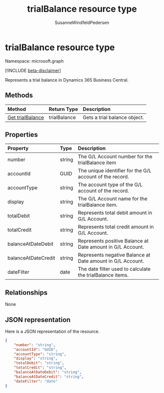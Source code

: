 ﻿---
title: trialBalance resource type 
description: A trial balance object in Dynamics 365 Business Central. 
services: project-madeira
documentationcenter: ''
author: SusanneWindfeldPedersen
localization_priority: Normal
ms.prod: "dynamics-365-business-central"
doc_type: resourcePageType
---

# trialBalance resource type

Namespace: microsoft.graph

[!INCLUDE [beta-disclaimer](../../includes/beta-disclaimer.md)]

Represents a trial balance in Dynamics 365 Business Central.

## Methods

| Method                                                  | Return Type  | Description                  |
| :------------------------------------------------------ | :----------- | :--------------------------- |
| [Get trialBalance](../api/dynamics-trialbalance-get.md) | trialBalance | Gets a trial balance object. |

## Properties

| Property            | Type   | Description                                                |
| :------------------ | :----- | :--------------------------------------------------------- |
| number              | string | The G/L Account number for the trialBalance item           |
| accountId           | GUID   | The unique identifier for the G/L account of the record.   |
| accountType         | string | The account type of the G/L account of the record.         |
| display             | string | The G/L Account name for the trialBalance item.            |
| totalDebit          | string | Represents total debit amount in G/L Account.              |
| totalCredit         | string | Represents total credit amount in G/L Account.             |
| balanceAtDateDebit  | string | Represents positive Balance at Date amount in G/L Account. |
| balanceAtDateCredit | string | Represents negative Balance at Date amount in G/L Account. |
| dateFilter          | date   | The date filter used to calculate the trialBalance items.  |

## Relationships

None

## JSON representation

Here is a JSON representation of the resource.

```json
{
    "number": "string",
    "accountId": "GUID",
    "accountType": "string",
    "display": "string",
    "totalDebit": "string",
    "totalCredit": "string",
    "balanceAtDateDebit": "string",
    "balanceAtDateCredit": "string",
    "dateFilter": "date"
}

```
